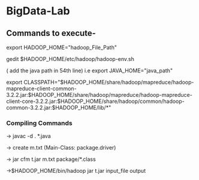 # BigData-Lab

<h2>Commands to execute-</h2>
 <p>export HADOOP_HOME="hadoop_File_Path"</p>
 <p>gedit $HADOOP_HOME/etc/hadoop/hadoop-env.sh</p>
 <p>( add the java path in 54th line) i.e export JAVA_HOME="java_path"</p>
 
 <p>export CLASSPATH="$HADOOP_HOME/share/hadoop/mapreduce/hadoop-mapreduce-client-common-3.2.2.jar:$HADOOP_HOME/share/hadoop/mapreduce/hadoop-mapreduce-client-core-3.2.2.jar:$HADOOP_HOME/share/hadoop/common/hadoop-common-3.2.2.jar:$HADOOP_HOME/lib/*"</p>
 
 <h3>Compiling Commands</h3>
 <p>-> javac -d . *.java</p>
 <p>-> create m.txt (Main-Class: package.driver)</p>
 <p>-> jar cfm t.jar m.txt package/*.class</p>
 <P>->$HADOOP_HOME/bin/hadoop jar t.jar input_file output</p>
